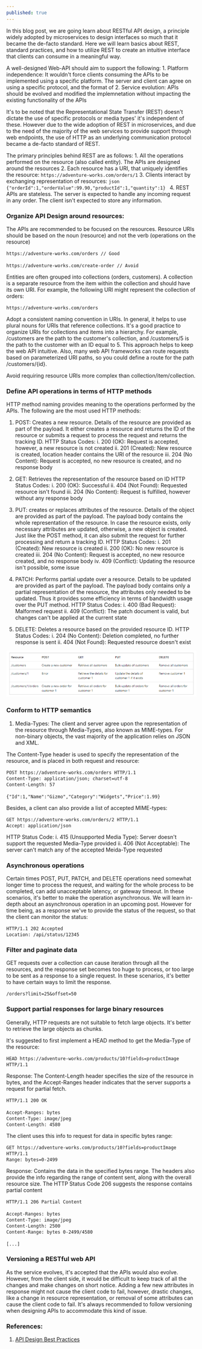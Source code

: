 ```yaml
---
published: true
---
```

In this blog post, we are going learn about RESTful API design, a principle widely adopted by microservices to design interfaces so much that it became the de-facto standard. Here we will learn basics about REST, standard practices, and how to utilize REST to create an intuitive interface that clients can consume in a meaningful way.

A well-designed Web-API should aim to support the following:
    1. Platform independence: It wouldn't force clients consuming the APIs to be implemented using a specific platform. The server and client can agree on using a specific protocol, and the format of 
    2. Service evolution: APIs should be evolved and modified the implemnetation without impacting the existing functionality of the APIs

It's to be noted that the Representational State Transfer (REST) doesn't dictate the use of specific protocols or media types' it's independent of these. However due to the wide adoption of REST in microservices, and due to the need of the majority of the web services to provide support through web endpoints, the use of HTTP as an underlying communication protocol became a de-facto standard of REST.

The primary principles behind REST are as follows:
    1. All the operations performed on the resource (also called entity). The APIs are designed around the resources
    2. Each resource has a URI, that uniquely identifies the resource:
        ``` https://adventure-works.com/orders/1 ```
    3. Clients interact by exchanging representation of resources:
        ```json {"orderId":1,"orderValue":99.90,"productId":1,"quantity":1} ```
    4. REST APIs are stateless. The server is expected to handle any incoming request in any order. The client isn't expected to store any information.

### Organize API Design around resources:
The APIs are recommended to be focused on the resources. Resource URIs should be based on the noun (resource) and not the verb (operations on the resource)
```http
https://adventure-works.com/orders // Good

https://adventure-works.com/create-order // Avoid
```

Entities are often grouped into collections (orders, customers). A collection is a separate resource from the item within the collection and should have its own URI. For example, the following URI might represent the collection of orders:
```http
https://adventure-works.com/orders
```

Adopt a consistent naming convention in URIs. In general, it helps to use plural nouns for URIs that reference collections. It's a good practice to organize URIs for collections and items into a hierarchy. For example, /customers are the path to the customer's collection, and /customers/5 is the path to the customer with an ID equal to 5. This approach helps to keep the web API intuitive. Also, many web API frameworks can route requests based on parameterized URI paths, so you could define a route for the path /customers/{id}.

Avoid requiring resource URIs more complex than collection/item/collection.

### Define API operations in terms of HTTP methods
HTTP method naming provides meaning to the operations performed by the APIs. The following are the most used HTTP methods:

1. POST: Creates a new resource. Details of the resource are provided as part of the payload. It either creates a resource and returns the ID of the resource or submits a request to process the request and returns the tracking ID. 
HTTP Status Codes:
    i. 200 (OK): Request is accepted, however, a new resource is not created
    ii. 201 (Created): New resource is created, location header contains the URI of the resource
    iii. 204 (No Content): Request is accepted, no new resource is created, and no response body
    

2. GET: Retrieves the representation of the resource based on ID 
HTTP Status Codes:
    i. 200 (OK): Successful 
    ii. 404 (Not Found): Requested resource isn't found
    iii. 204 (No Content): Request is fulfilled, however without any response body
    
3. PUT: creates or replaces attributes of the resource. Details of the object are provided as part of the payload. The payload body contains the whole representation of the resource. In case the resource exists, only necessary attributes are updated, otherwise, a new object is created. Just like the POST method, it can also submit the request for further processing and return a tracking ID.
HTTP Status Codes:
    i. 201 (Created): New resource is created
    ii. 200 (OK): No new resource is created
    iii. 204 (No Content): Request is accepted, no new resource created, and no response body
    iv. 409 (Conflict): Updating the resource isn't possible, some issue

4. PATCH: Performs partial update over a resource. Details to be updated are provided as part of the payload. The payload body contains only a partial representation of the resource, the attributes only needed to be updated. Thus it provides some efficiency in terms of bandwidth usage over the PUT method.
HTTP Status Codes:
    i. 400 (Bad Request): Malformed request
    ii. 409 (Conflict): The patch document is valid, but changes can't be applied at the current state

5. DELETE: Deletes a resource based on the provided resource ID.
HTTP Status Codes:
    i. 204 (No Content): Deletion completed, no further response is sent
    ii. 404 (Not Found): Requested resource doesn't exist

![](../images/REST-intro/httpVerbs.png)



### Conform to HTTP semantics
1. Media-Types:
The client and server agree upon the representation of the resource through Media-Types, also known as MIME-types. For non-binary objects, the vast majority of the application relies on JSON and XML.

The Content-Type header is used to specify the representation of the resource, and is placed in both request and resource:
```
POST https://adventure-works.com/orders HTTP/1.1
Content-Type: application/json; charset=utf-8
Content-Length: 57

{"Id":1,"Name":"Gizmo","Category":"Widgets","Price":1.99}
```
Besides, a client can also provide a list of accepted MIME-types:
```
GET https://adventure-works.com/orders/2 HTTP/1.1
Accept: application/json
```

HTTP Status Code:
   i. 415 (Unsupported Media Type): Server doesn't support the requested Media-Type provided
   ii. 406 (Not Acceptable): The server can't match any of the accepted Meida-Type requested

### Asynchronous operations
Certain times POST, PUT, PATCH, and DELETE operations need somewhat longer time to process the request, and waiting for the whole process to be completed, can add unacceptable latency, or gateway timeout. In these scenarios, it's better to make the operation asynchronous. We will learn in-depth about an asynchronous operation in an upcoming post. However for time being, as a response we've to provide the status of the request, so that the client can monitor the status:
```
HTTP/1.1 202 Accepted
Location: /api/status/12345
```

### Filter and paginate data
GET requests over a collection can cause iteration through all the resources, and the response set becomes too huge to process, or too large to be sent as a response to a single request. In these scenarios, it's better to have certain ways to limit the response.  
```
/orders?limit=25&offset=50
```

### Support partial responses for large binary resources
Generally, HTTP requests are not suitable to fetch large objects. It's better to retrieve the large objects as chunks.

It's suggested to first implement a HEAD method to get the Media-Type of the resource:
```
HEAD https://adventure-works.com/products/10?fields=productImage HTTP/1.1
```
Response: The Content-Length header specifies the size of the resource in bytes, and the Accept-Ranges header indicates that the server supports a request for partial fetch.
```
HTTP/1.1 200 OK

Accept-Ranges: bytes
Content-Type: image/jpeg
Content-Length: 4580
```

The client uses this info to request for data in specific bytes range:
```
GET https://adventure-works.com/products/10?fields=productImage HTTP/1.1
Range: bytes=0-2499
```
Response: Contains the data in the specified bytes range. The headers also provide the info regarding the range of content sent, along with the overall resource size. The HTTP Status Code 206 suggests the response contains partial content
```
HTTP/1.1 206 Partial Content

Accept-Ranges: bytes
Content-Type: image/jpeg
Content-Length: 2500
Content-Range: bytes 0-2499/4580

[...]
```

### Versioning a RESTful web API
As the service evolves, it's accepted that the APIs would also evolve. However, from the client side, it would be difficult to keep track of all the changes and make changes on short notice. Adding a few new attributes in response might not cause the client code to fail, however, drastic changes, like a change in resource representation, or removal of some attributes can cause the client code to fail. It's always recommended to follow versioning when designing APIs to accommodate this kind of issue. 


### References:
1. [API Design Best Practices](https://learn.microsoft.com/en-us/azure/architecture/best-practices/api-design)

